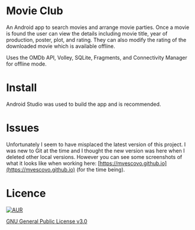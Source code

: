 # Movie Club

An Android app to search movies and arrange movie parties. Once a movie is found the user can view the details including movie title, year of production, poster, plot, and rating. They can also modify the rating of the downloaded movie which is available offline.

Uses the OMDb API, Volley, SQLite, Fragments, and Connectivity Manager for offline mode.

# Install
Android Studio was used to build the app and is recommended.

# Issues

Unfortunately I seem to have misplaced the latest version of this project. I was new to Git at the time and I thought the new version was here when I deleted other local versions. However you can see some screenshots of what it looks like when working here: [https://mvescovo.github.io](https://mvescovo.github.io) (for the time being).

# Licence

[![AUR](https://img.shields.io/aur/license/yaourt.svg)]()

[GNU General Public License v3.0](http://choosealicense.com/licenses/gpl-3.0/)
